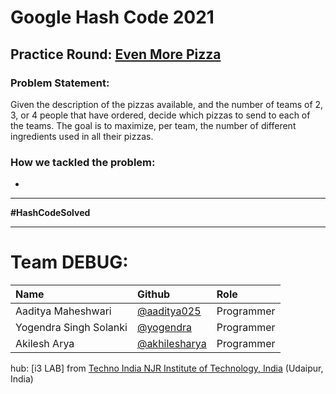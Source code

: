# Google Hash Code 2021

## Practice Round: [Even More Pizza](practice-round/even_more_pizza.pdf)

### Problem Statement:

Given the description of the pizzas available, and the number of teams of 2, 3, or 4 people that have ordered, decide which pizzas to send to each of the teams.
The goal is to maximize, per team, the number of different ingredients used in all their pizzas.

### How we tackled the problem:

- 
---

**#HashCodeSolved**

---

# Team DEBUG:

| Name               | Github                                                       | Role                                     |
| :----------------- | :----------------------------------------------------------- | :--------------------------------------- |
| Aaditya Maheshwari | [@aaditya025](https://github.com/aaditya025) | Programmer                 |
| Yogendra Singh Solanki       | [@yogendra]()                         | Programmer                               |
| Akilesh Arya  | [@akhilesharya](https://github.com/akhilesharya)                 | Programmer |

hub: [i3 LAB] from [Techno India NJR Institute of Technology, India](http://www.technonjr.org) (Udaipur, India)
